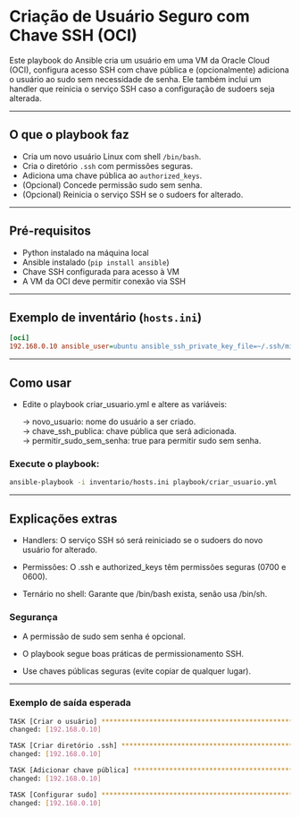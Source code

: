 # Criação de Usuário Seguro com Chave SSH (OCI)

Este playbook do Ansible cria um usuário em uma VM da Oracle Cloud (OCI), configura acesso SSH com chave pública e (opcionalmente) adiciona o usuário ao sudo sem necessidade de senha. Ele também inclui um handler que reinicia o serviço SSH caso a configuração de sudoers seja alterada.

---

## O que o playbook faz

- Cria um novo usuário Linux com shell `/bin/bash`.
- Cria o diretório `.ssh` com permissões seguras.
- Adiciona uma chave pública ao `authorized_keys`.
- (Opcional) Concede permissão sudo sem senha.
- (Opcional) Reinicia o serviço SSH se o sudoers for alterado.

---

## Pré-requisitos

- Python instalado na máquina local
- Ansible instalado (`pip install ansible`)
- Chave SSH configurada para acesso à VM
- A VM da OCI deve permitir conexão via SSH

---

## Exemplo de inventário (`hosts.ini`)

```ini
[oci]
192.168.0.10 ansible_user=ubuntu ansible_ssh_private_key_file=~/.ssh/minha-chave.pem
```

---

## Como usar  

- Edite o playbook criar_usuario.yml e altere as variáveis:  

  -> novo_usuario: nome do usuário a ser criado.  
  -> chave_ssh_publica: chave pública que será adicionada.  
  -> permitir_sudo_sem_senha: true para permitir sudo sem senha.  

### Execute o playbook:

```bash
ansible-playbook -i inventario/hosts.ini playbook/criar_usuario.yml
```

---

## Explicações extras

- Handlers: O serviço SSH só será reiniciado se o sudoers do novo usuário for alterado.  

- Permissões: O .ssh e authorized_keys têm permissões seguras (0700 e 0600).  

- Ternário no shell: Garante que /bin/bash exista, senão usa /bin/sh.  

### Segurança  

- A permissão de sudo sem senha é opcional.

- O playbook segue boas práticas de permissionamento SSH.

- Use chaves públicas seguras (evite copiar de qualquer lugar).

---

### Exemplo de saída esperada  

```bash
TASK [Criar o usuário] *******************************************************
changed: [192.168.0.10]
```

```bash
TASK [Criar diretório .ssh] *************************************************
changed: [192.168.0.10]
```

```bash
TASK [Adicionar chave pública] **********************************************
changed: [192.168.0.10]
```

```bash
TASK [Configurar sudo] ******************************************************
changed: [192.168.0.10]
```
